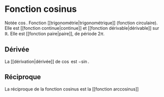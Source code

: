 # Fonction cosinus

Notée $\cos$. Fonction [[trigonométrie|trigonométrique]] (fonction circulaire).
Elle est [[fonction continue|continue]] et [[fonction dérivable|dérivable]] sur $\mathbb{R}$.
Elle est [[fonction paire|paire]], de période $2\pi$.

## Dérivée
La [[dérivation|dérivée]] de $\cos$ est $-\sin$.

## Réciproque

La réciproque de la fonction cosinus est la [[fonction arccosinus]]
